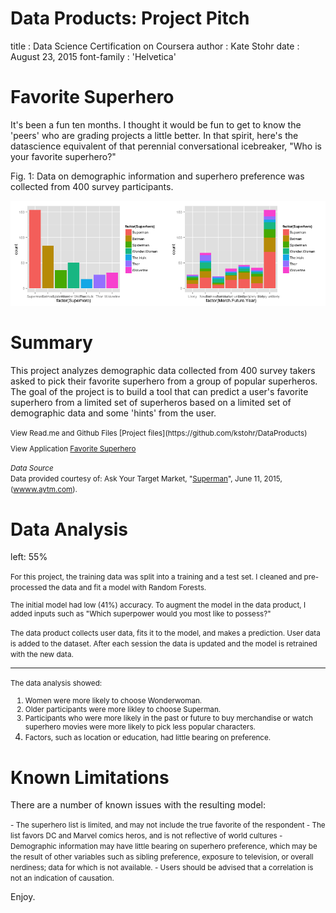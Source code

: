 Data Products: Project Pitch
========================================================
title       : Data Science Certification on Coursera
author      : Kate Stohr
date        : August 23, 2015
font-family : 'Helvetica'


Favorite Superhero 
========================================================

It's been a fun ten months. I thought it would be fun to get to know the 'peers' who are grading projects a little better. In that spirit, here's the datascience equivalent of that perennial conversational icebreaker, "Who is your favorite superhero?"

Fig. 1: Data on demographic information and superhero preference was collected from 400 survey participants. 



















![plot of chunk unnamed-chunk-10](slides-figure/unnamed-chunk-10-1.png) 

Summary 
========================================================

This project analyzes demographic data collected from 400 survey takers asked to pick their favorite superhero from a group of popular superheros. The goal of the project is to build a tool that can predict a user's favorite superhero from a limited set of superheros based on a limited set of demographic data and some 'hints' from the user. 

<small>
View Read.me and Github Files  
[Project files](https://github.com/kstohr/DataProducts) 

View Application
[Favorite Superhero](https://ninety-nine-antennas.shinyapps.io/hero_shiny_app)


*Data Source*  
Data provided courtesy of: 
Ask Your Target Market, "[Superman](https://aytm.com/surveys/353802/stat/754346b79e6a9eeb44b8d64edfe1c520#)", June 11, 2015, ([wwww.aytm.com](http://www.aytm.com)). 
</small> 

Data Analysis
========================================================
left: 55%

<small>For this project, the training data was split into a training and a test set. I cleaned and pre-processed the data and fit a model with Random Forests. 

The initial model had low (41%) accuracy. To augment the model in the data product, I added inputs such as "Which superpower would you most like to possess?"

The data product collects user data, fits it to the model, and makes a prediction. User data is added to the dataset. After each session the data is updated and the model is retrained with the new data. </small>

***

<small>The data analysis showed: 

1. Women were more likely to choose Wonderwoman.
2. Older participants were more likley to choose Superman.
3. Participants who were more likely in the past or future to buy merchandise or watch superhero movies were more likely to pick less popular characters.  
4. Factors, such as location or education, had little bearing on preference.</small>

Known Limitations
========================================================
There are a number of known issues with the resulting model: 

<small>
- The superhero list is limited, and may not include the true favorite of the respondent
- The list favors DC and Marvel comics heros, and is not reflective of world cultures 
- Demographic information may have little bearing on superhero preference, which may be the result of other variables such as sibling preference, exposure to television, or overall nerdiness; data for which is not available.
- Users should be advised that a correlation is not an indication of causation.
</small> 



Enjoy.
